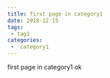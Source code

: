 ```yaml
---
title: first page in category1
date: 2018-12-15
tags:
 - tag1
categories:
 -  category1
---
```


first page in category1 ok